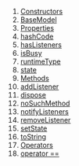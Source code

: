 1.  [Constructors](./BaseModel-class#constructors.md)
2.  [BaseModel](./BaseModel/BaseModel.md)
3.  [Properties](./BaseModel-class#instance-properties.md)
4.  [hashCode](https://api.flutter.dev/flutter/dart-core/Object/hashCode.html)
5.  [hasListeners](https://api.flutter.dev/flutter/foundation/ChangeNotifier/hasListeners.html)
6.  [isBusy](./BaseModel/isBusy.md)
7.  [runtimeType](https://api.flutter.dev/flutter/dart-core/Object/runtimeType.html)
8.  [state](./BaseModel/state.md)
9.  [Methods](./BaseModel-class#instance-methods.md)
10. [addListener](https://api.flutter.dev/flutter/foundation/ChangeNotifier/addListener.html)
11. [dispose](https://api.flutter.dev/flutter/foundation/ChangeNotifier/dispose.html)
12. [noSuchMethod](https://api.flutter.dev/flutter/dart-core/Object/noSuchMethod.html)
13. [notifyListeners](https://api.flutter.dev/flutter/foundation/ChangeNotifier/notifyListeners.html)
14. [removeListener](https://api.flutter.dev/flutter/foundation/ChangeNotifier/removeListener.html)
15. [setState](./BaseModel/setState.md)
16. [toString](https://api.flutter.dev/flutter/dart-core/Object/toString.html)
17. [Operators](./BaseModel-class#operators.md)
18. [operator
    ==](https://api.flutter.dev/flutter/dart-core/Object/operator_equals.html)
